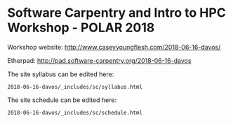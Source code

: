 # Software Carpentry and Intro to HPC Workshop - POLAR 2018

Workshop website: http://www.caseyyoungflesh.com/2018-06-16-davos/

Etherpad: http://pad.software-carpentry.org/2018-06-16-davos

The site syllabus can be edited here:

`2018-06-16-davos/_includes/sc/syllabus.html`

The site schedule can be edited here:

`2018-06-16-davos/_includes/sc/schedule.html`
